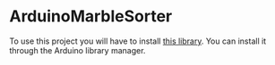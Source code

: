 # ArduinoMarbleSorter

To use this project you will have to install [this library](https://github.com/adafruit/Adafruit_TCS34725). 
You can install it through the Arduino library manager.

